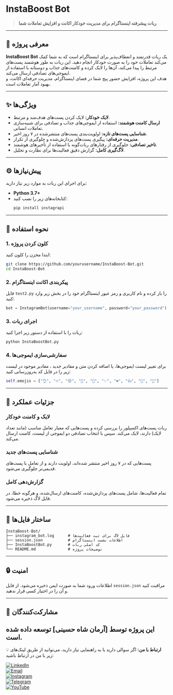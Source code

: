 # **InstaBoost Bot**  
> **ربات پیشرفته اینستاگرام برای مدیریت خودکار اکانت و افزایش تعاملات شما**

---

## **📌 معرفی پروژه**  
**InstaBoost Bot** یک ربات قدرتمند و انعطاف‌پذیر برای اینستاگرام است که به شما کمک می‌کند تعاملات خود را به صورت خودکار انجام دهید. این ربات به طور هوشمند پست‌های مرتبط را پیدا می‌کند، آن‌ها را لایک کرده و کامنت‌های جذاب و دوستانه با استفاده از ایموجی‌های تصادفی ارسال می‌کند.  
هدف این پروژه، افزایش حضور پیج شما در فضای اینستاگرام، مدیریت حرفه‌ای اکانت، و بهبود آمار تعاملات است.

---

## **✨ ویژگی‌ها**  
- **لایک خودکار:** لایک کردن پست‌های هدف‌مند و مرتبط.  
- **ارسال کامنت هوشمند:** استفاده از ایموجی‌های جذاب و تصادفی برای شبیه‌سازی تعاملات انسانی.  
- **شناسایی پست‌های تازه:** اولویت‌بندی پست‌های منتشرشده در ۷ روز اخیر.  
- **مدیریت حرفه‌ای:** پیگیری پست‌های پردازش‌شده و جلوگیری از تکرار.  
- **تاخیر تصادفی:** جلوگیری از رفتارهای ربات‌گونه با استفاده از تأخیرهای هوشمند.  
- **لاگ‌گیری کامل:** گزارش دقیق فعالیت‌ها برای نظارت و تحلیل.  

---

## **⚙️ پیش‌نیازها**  
برای اجرای این ربات به موارد زیر نیاز دارید:  
- **Python 3.7+**  
- کتابخانه‌های زیر را نصب کنید:  
  ```bash
  pip install instagrapi
  ```

---

## **🚀 نحوه استفاده**  

### 1. **کلون کردن پروژه**
ابتدا مخزن را کلون کنید:  
```bash
git clone https://github.com/yourusername/InstaBoost-Bot.git
cd InstaBoost-Bot
```

### 2. **پیکربندی اکانت اینستاگرام**
فایل `test2.py` را باز کرده و نام کاربری و رمز عبور اینستاگرام خود را در بخش زیر وارد کنید:  
```python
bot = InstagramBot(username="your_username", password="your_password")
```

### 3. **اجرای ربات**
ربات را با استفاده از دستور زیر اجرا کنید:  
```bash
python InstaBoostBot.py
```

### 4. **سفارشی‌سازی ایموجی‌ها**  
برای تغییر لیست ایموجی‌ها، یا اضافه کردن متن و مقادیر جدید ، مقادیر موجود در لیست زیر را در فایل کد به‌روزرسانی کنید:  
```python
self.emojis = ["👌", "🔥", "😍", "💯", "👏", "✨", "❤️", "👍", "🤩", "🙌"]
```

---

## **📝 جزئیات عملکرد**  

### **لایک و کامنت خودکار**
ربات پست‌های اکسپلور را بررسی کرده و پست‌هایی که معیار تعامل مناسب (مانند تعداد لایک) دارند، لایک می‌کند. سپس با انتخاب تصادفی دو ایموجی از لیست، کامنت ارسال می‌کند.  

### **شناسایی پست‌های جدید**
پست‌هایی که در ۷ روز اخیر منتشر شده‌اند، اولویت دارند و از تعامل با پست‌های قدیمی‌تر جلوگیری می‌شود.  

### **گزارش‌دهی کامل**
تمام فعالیت‌ها، شامل پست‌های پردازش‌شده، کامنت‌های ارسال‌شده، و هرگونه خطا، در فایل لاگ ذخیره می‌شود.  

---

## **📂 ساختار فایل‌ها**  
```
InstaBoost-Bot/
├── instagram_bot.log      # فایل لاگ برای ثبت فعالیت‌ها
├── session.json           # اطلاعات نشست اینستاگرام
├── InstaBoostBot.py       # کد اصلی ربات
└── README.md              # توضیحات پروژه
```

---

## **🔒 امنیت**  
اطلاعات ورود شما به صورت ایمن ذخیره می‌شود. از فایل `session.json` مراقبت کنید و آن را در اختیار کسی قرار ندهید.

---

## **🤝 مشارکت‌کنندگان**  
این پروژه توسط **[آرمان شاه حسینی]** توسعه داده شده است.  
---

💡 **ارتباط با من:** اگر سوالی دارید یا به راهنمایی نیاز دارید، می‌توانید از طریق لینک‌های زیر با من در ارتباط باشید:  

[![LinkedIn](https://img.shields.io/badge/LinkedIn-%230077B5.svg?logo=linkedin&logoColor=white)](https://www.linkedin.com/in/arman-shahhoseini-4447152a0)  
[![Email](https://img.shields.io/badge/Email-%23D14836.svg?logo=gmail&logoColor=white)](mailto:shahhoseiniarman@gmail.com)  
[![Instagram](https://img.shields.io/badge/Instagram-%23E4405F.svg?logo=instagram&logoColor=white)](https://www.instagram.com/arman.shahhoseini)  
[![Telegram](https://img.shields.io/badge/Telegram-%232CA5E0.svg?logo=telegram&logoColor=white)](https://t.me/armnre)  
[![YouTube](https://img.shields.io/badge/YouTube-%23FF0000.svg?logo=youtube&logoColor=white)](https://www.youtube.com/@ArmanScript)  